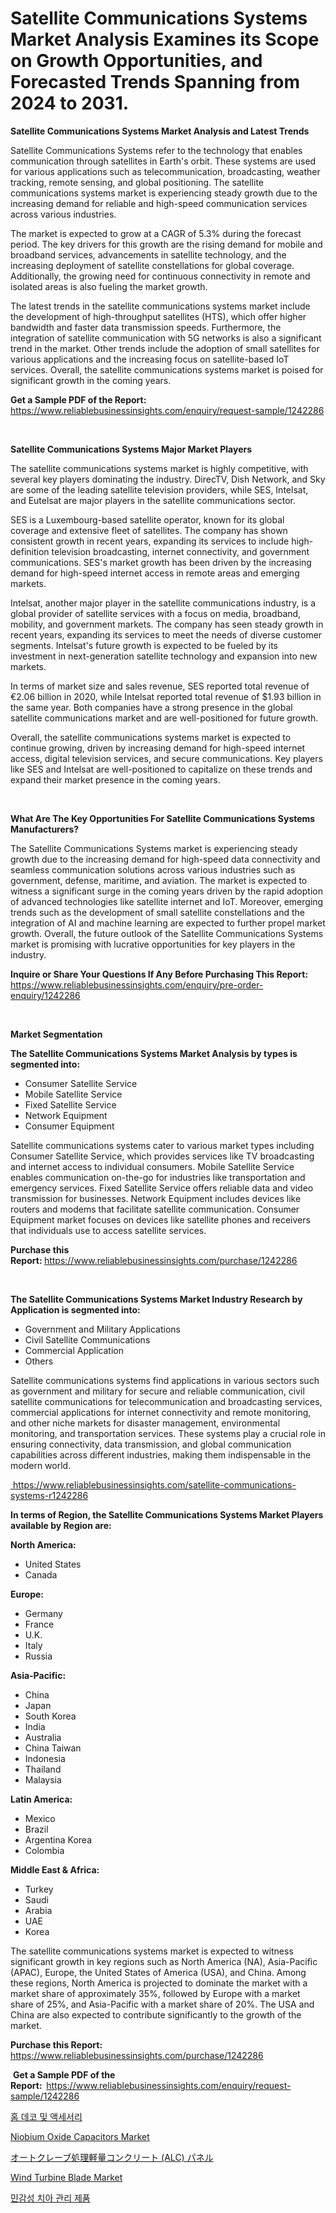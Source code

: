 <p><h1>Satellite Communications Systems Market Analysis Examines its Scope on Growth Opportunities, and Forecasted Trends Spanning from 2024 to 2031.</h1></p><p><strong>Satellite Communications Systems Market Analysis and Latest Trends</strong></p>
<p><p>Satellite Communications Systems refer to the technology that enables communication through satellites in Earth's orbit. These systems are used for various applications such as telecommunication, broadcasting, weather tracking, remote sensing, and global positioning. The satellite communications systems market is experiencing steady growth due to the increasing demand for reliable and high-speed communication services across various industries.</p><p>The market is expected to grow at a CAGR of 5.3% during the forecast period. The key drivers for this growth are the rising demand for mobile and broadband services, advancements in satellite technology, and the increasing deployment of satellite constellations for global coverage. Additionally, the growing need for continuous connectivity in remote and isolated areas is also fueling the market growth.</p><p>The latest trends in the satellite communications systems market include the development of high-throughput satellites (HTS), which offer higher bandwidth and faster data transmission speeds. Furthermore, the integration of satellite communication with 5G networks is also a significant trend in the market. Other trends include the adoption of small satellites for various applications and the increasing focus on satellite-based IoT services. Overall, the satellite communications systems market is poised for significant growth in the coming years.</p></p>
<p><strong>Get a Sample PDF of the Report:&nbsp;</strong> <a href="https://www.reliablebusinessinsights.com/enquiry/request-sample/1242286">https://www.reliablebusinessinsights.com/enquiry/request-sample/1242286</a></p>
<p>&nbsp;</p>
<p><strong>Satellite Communications Systems Major Market Players</strong></p>
<p><p>The satellite communications systems market is highly competitive, with several key players dominating the industry. DirecTV, Dish Network, and Sky are some of the leading satellite television providers, while SES, Intelsat, and Eutelsat are major players in the satellite communications sector.</p><p>SES is a Luxembourg-based satellite operator, known for its global coverage and extensive fleet of satellites. The company has shown consistent growth in recent years, expanding its services to include high-definition television broadcasting, internet connectivity, and government communications. SES's market growth has been driven by the increasing demand for high-speed internet access in remote areas and emerging markets.</p><p>Intelsat, another major player in the satellite communications industry, is a global provider of satellite services with a focus on media, broadband, mobility, and government markets. The company has seen steady growth in recent years, expanding its services to meet the needs of diverse customer segments. Intelsat's future growth is expected to be fueled by its investment in next-generation satellite technology and expansion into new markets.</p><p>In terms of market size and sales revenue, SES reported total revenue of €2.06 billion in 2020, while Intelsat reported total revenue of $1.93 billion in the same year. Both companies have a strong presence in the global satellite communications market and are well-positioned for future growth.</p><p>Overall, the satellite communications systems market is expected to continue growing, driven by increasing demand for high-speed internet access, digital television services, and secure communications. Key players like SES and Intelsat are well-positioned to capitalize on these trends and expand their market presence in the coming years.</p></p>
<p>&nbsp;</p>
<p><strong>What Are The Key Opportunities For Satellite Communications Systems Manufacturers?</strong></p>
<p><p>The Satellite Communications Systems market is experiencing steady growth due to the increasing demand for high-speed data connectivity and seamless communication solutions across various industries such as government, defense, maritime, and aviation. The market is expected to witness a significant surge in the coming years driven by the rapid adoption of advanced technologies like satellite internet and IoT. Moreover, emerging trends such as the development of small satellite constellations and the integration of AI and machine learning are expected to further propel market growth. Overall, the future outlook of the Satellite Communications Systems market is promising with lucrative opportunities for key players in the industry.</p></p>
<p><strong>Inquire or Share Your Questions If Any Before Purchasing This Report:</strong> <a href="https://www.reliablebusinessinsights.com/enquiry/pre-order-enquiry/1242286">https://www.reliablebusinessinsights.com/enquiry/pre-order-enquiry/1242286</a></p>
<p>&nbsp;</p>
<p><strong>Market Segmentation</strong></p>
<p><strong>The Satellite Communications Systems Market Analysis by types is segmented into:</strong></p>
<p><ul><li>Consumer Satellite Service</li><li>Mobile Satellite Service</li><li>Fixed Satellite Service</li><li>Network Equipment</li><li>Consumer Equipment</li></ul></p>
<p><p>Satellite communications systems cater to various market types including Consumer Satellite Service, which provides services like TV broadcasting and internet access to individual consumers. Mobile Satellite Service enables communication on-the-go for industries like transportation and emergency services. Fixed Satellite Service offers reliable data and video transmission for businesses. Network Equipment includes devices like routers and modems that facilitate satellite communication. Consumer Equipment market focuses on devices like satellite phones and receivers that individuals use to access satellite services.</p></p>
<p><strong>Purchase this Report:&nbsp;</strong><a href="https://www.reliablebusinessinsights.com/purchase/1242286">https://www.reliablebusinessinsights.com/purchase/1242286</a></p>
<p>&nbsp;</p>
<p><strong>The Satellite Communications Systems Market Industry Research by Application is segmented into:</strong></p>
<p><ul><li>Government and Military Applications</li><li>Civil Satellite Communications</li><li>Commercial Application</li><li>Others</li></ul></p>
<p><p>Satellite communications systems find applications in various sectors such as government and military for secure and reliable communication, civil satellite communications for telecommunication and broadcasting services, commercial applications for internet connectivity and remote monitoring, and other niche markets for disaster management, environmental monitoring, and transportation services. These systems play a crucial role in ensuring connectivity, data transmission, and global communication capabilities across different industries, making them indispensable in the modern world.</p></p>
<p><a href="https://www.reliablebusinessinsights.com/satellite-communications-systems-r1242286">&nbsp;https://www.reliablebusinessinsights.com/satellite-communications-systems-r1242286</a></p>
<p><strong>In terms of Region, the Satellite Communications Systems Market Players available by Region are:</strong></p>
<p>
    <p> <strong> North America: </strong>
        <ul>
            <li>United States</li>
            <li>Canada</li>
        </ul>
        </p> 
    <p> <strong> Europe: </strong>
        <ul>
            <li>Germany</li>
            <li>France</li>
            <li>U.K.</li>
            <li>Italy</li>
            <li>Russia</li>
        </ul>
        </p> 
    <p> <strong> Asia-Pacific: </strong>
        <ul>
            <li>China</li>
            <li>Japan</li>
            <li>South Korea</li>
            <li>India</li>
            <li>Australia</li>
            <li>China Taiwan</li>
            <li>Indonesia</li>
            <li>Thailand</li>
            <li>Malaysia</li>
        </ul>
        </p> 
    <p> <strong> Latin America: </strong>
        <ul>
            <li>Mexico</li>
            <li>Brazil</li>
            <li>Argentina Korea</li>
            <li>Colombia</li>
        </ul>
        </p> 
    <p> <strong> Middle East & Africa: </strong>
        <ul>
            <li>Turkey</li>
            <li>Saudi</li>
            <li>Arabia</li>
            <li>UAE</li>
            <li>Korea</li>
        </ul>
    </p>
    </p>
<p><p>The satellite communications systems market is expected to witness significant growth in key regions such as North America (NA), Asia-Pacific (APAC), Europe, the United States of America (USA), and China. Among these regions, North America is projected to dominate the market with a market share of approximately 35%, followed by Europe with a market share of 25%, and Asia-Pacific with a market share of 20%. The USA and China are also expected to contribute significantly to the growth of the market.</p></p>
<p><strong>Purchase this Report: </strong><a href="https://www.reliablebusinessinsights.com/purchase/1242286">https://www.reliablebusinessinsights.com/purchase/1242286</a></p>
<p>&nbsp;<strong>Get a Sample PDF of the Report:&nbsp;&nbsp;</strong><a href="https://www.reliablebusinessinsights.com/enquiry/request-sample/1242286">https://www.reliablebusinessinsights.com/enquiry/request-sample/1242286</a></p>
<p><strong></strong></p>
<p><p><a href="https://github.com/LoganRew1964/Market-Research-Report-List-1/blob/main/6305008161496.md">홈 데코 및 액세서리</a></p><p><a href="https://github.com/ajiariaa/Market-Research-Report-List-1/blob/main/niobium-oxide-capacitors-market.md">Niobium Oxide Capacitors Market</a></p><p><a href="https://github.com/RodHoppe07/Market-Research-Report-List-2/blob/main/4578881151573.md">オートクレーブ処理軽量コンクリート (ALC) パネル</a></p><p><a href="https://github.com/niyotibauri9/Market-Research-Report-List-1/blob/main/wind-turbine-blade-market.md">Wind Turbine Blade Market</a></p><p><a href="https://github.com/sarassiksa/Market-Research-Report-List-1/blob/main/9950126161495.md">민감성 치아 관리 제품</a></p></p>